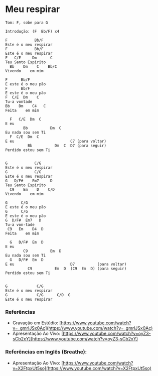 # Meu respirar

```
Tom: F, sobe para G
```

```
Introdução: (F  Bb/F) x4
```

```
F            Bb/F
Este é o meu respirar
F            Bb/F
Este é o meu respirar
F   C/E     Dm      C
Teu Santo Espírito
  Bb    Dm    C    Bb/C
Vivendo    em mim

F      Bb/F
E este é o meu pão
F      Bb/F
E este é o meu pão
F  C/E  Dm    C
Tu-a vontade
Bb    Dm    C4   C
Feita    em mim

  F   C/E  Dm  C
E eu
        Bb          Dm  C
Eu nada sou sem Ti
  F  C/E  Dm  C
E eu                         C7 (para voltar)
          Bb          Dm  C  D7 (para seguir)
Perdido estou sem Ti


G            C/G
Este é o meu respirar
G            C/G
Este é o meu respirar
G   D/F#    Em7     D
Teu Santo Espírito
  C9    Em    D    C/D
Vivendo    em mim

G      C/G
E este é o meu pão
G      C/G
E este é o meu pão
G  D/F#  Em7   D
Tu-a von-tade
 C9   Em    D4  D
Feita    em mim

  G   D/F#  Em  D
E eu
        C9          Em  D
Eu nada sou sem Ti
  G   D/F#  Em  D
E eu                         D7          (para voltar)
          C9          Em  D  (C9  Em  D) (para seguir)
Perdido estou sem Ti


G             C/G
Este é o meu respirar
G             C/G      C/D  G
Este é o meu respirar
```

### Referências

* Gravação em Estúdio: [https://www.youtube.com/watch?v=_gmrlJSx0Ac](https://www.youtube.com/watch?v=_gmrlJSx0Ac)
* Apresentação Ao Vivo: [https://www.youtube.com/watch?v=oyZ3-sCb2xY](https://www.youtube.com/watch?v=oyZ3-sCb2xY)

### Referências em Inglês (Breathe):

* Apresentação Ao Vivo: [https://www.youtube.com/watch?v=X2FtpxUt5so](https://www.youtube.com/watch?v=X2FtpxUt5so)

